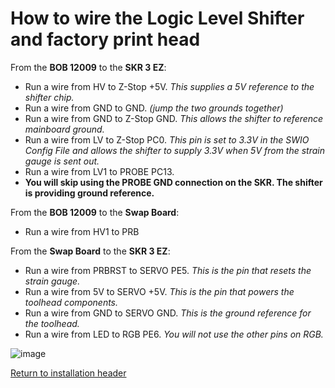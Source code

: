 # How to wire the Logic Level Shifter and factory print head

From the **BOB 12009** to the **SKR 3 EZ**:
- Run a wire from HV to Z-Stop +5V. _This supplies a 5V reference to the shifter chip._
- Run a wire from GND to GND. _(jump the two grounds together)_
- Run a wire from GND to Z-Stop GND. _This allows the shifter to reference mainboard ground._
- Run a wire from LV to Z-Stop PC0. _This pin is set to 3.3V in the SWIO Config File and allows the shifter to supply 3.3V when 5V from the strain gauge is sent out._
- Run a wire from LV1 to PROBE PC13.
- **You will skip using the PROBE GND connection on the SKR. The shifter is providing ground reference.**

From the **BOB 12009** to the **Swap Board**:
- Run a wire from HV1 to PRB

From the **Swap Board** to the **SKR 3 EZ**:
- Run a wire from PRBRST to SERVO PE5. _This is the pin that resets the strain gauge._
- Run a wire from 5V to SERVO +5V. _This is the pin that powers the toolhead components._
- Run a wire from GND to SERVO GND. _This is the ground reference for the toolhead._
- Run a wire from LED to RGB PE6. _You will not use the other pins on RGB._

![image](https://github.com/smartwareio/SWIO-Kobra-Max-Adapter-Kit/assets/139072083/d990462d-854e-40e7-b60e-4a5a26f215d4)

[Return to installation header](https://github.com/smartwareio/SWIO-Kobra-Max-Adapter-Kit/blob/main/installation/shifter_printhead.md)
